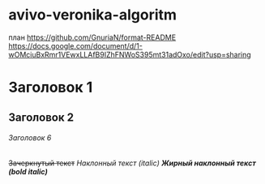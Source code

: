 # avivo-veronika-algoritm
план https://github.com/GnuriaN/format-README
https://docs.google.com/document/d/1-wOMciuBxRmr1VEwxLLAfB9IZhFNWoS395mt31adOxo/edit?usp=sharing
# Заголовок 1
Заголовок 2
-----------
###### Заголовок 6
~~Зачеркнутый текст~~
*Наклонный текст (italic)*
___Жирный наклонный текст (bold italic)___
